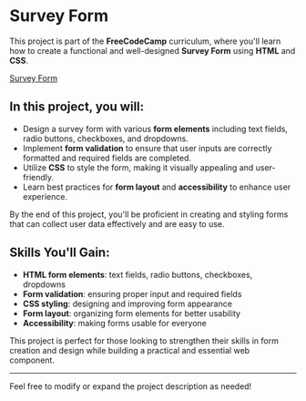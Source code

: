 # Survey Form

This project is part of the **FreeCodeCamp** curriculum, where you'll learn how to create a functional and well-designed **Survey Form** using **HTML** and **CSS**.

[Survey Form](https://freecodecamp-responsive-web-design.github.io/survey-form/)

## In this project, you will:
- Design a survey form with various **form elements** including text fields, radio buttons, checkboxes, and dropdowns.
- Implement **form validation** to ensure that user inputs are correctly formatted and required fields are completed.
- Utilize **CSS** to style the form, making it visually appealing and user-friendly.
- Learn best practices for **form layout** and **accessibility** to enhance user experience.

By the end of this project, you'll be proficient in creating and styling forms that can collect user data effectively and are easy to use.

## Skills You'll Gain:
- **HTML form elements**: text fields, radio buttons, checkboxes, dropdowns
- **Form validation**: ensuring proper input and required fields
- **CSS styling**: designing and improving form appearance
- **Form layout**: organizing form elements for better usability
- **Accessibility**: making forms usable for everyone

This project is perfect for those looking to strengthen their skills in form creation and design while building a practical and essential web component.

---

Feel free to modify or expand the project description as needed!
